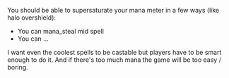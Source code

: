 You should be able to supersaturate your mana meter in a few ways (like halo overshield):
- You can mana_steal mid spell
- You can ...


I want even the coolest spells to be castable but players have to be smart enough to do it.
And if there's too much mana the game will be too easy / boring.
